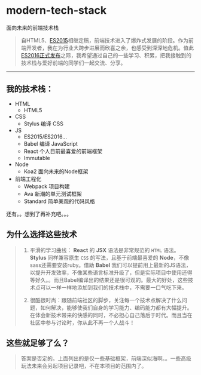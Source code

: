 # modern-tech-stack
面向未来的前端技术栈

> 自HTML5、[ES2015](http://www.ecma-international.org/ecma-262/6.0/ECMA-262.pdf)相继定稿，前端技术进入了爆炸式发展的阶段。作为前端开发者，我在为行业大跨步进展而欣喜之余，也感受到深深地危机。值此[ES2016正式发布](http://www.ecma-international.org/ecma-262/7.0/index.html)之际，我希望通过自己的一些学习、积累，把我接触到的技术栈与爱好前端的同学们一起交流、分享。

----

## 我的技术栈：
- HTML
  - HTML5
- CSS
  - Stylus 编译 CSS
- JS
  - ES2015/ES2016...
  - Babel 编译 JavaScript
  - React 个人目前最喜爱的前端框架
  - Immutable
- Node
  - Koa2 面向未来的Node框架
- 前端工程化
  - Webpack 项目构建
  - Ava 新潮的单元测试框架
  - Standard 简单美观的代码风格

还有。。想到了再补充吧。。。

## 为什么选择这些技术

> 1. 平滑的学习曲线： **React** 的 **JSX** 语法是非常规范的 `HTML` 语法。**Stylus** 同样兼容原生 `CSS` 的写法，且基于前端最喜爱的 **Node**，不像sass还需要安装ruby。借助 **Babel** 我们可以提前用上最新的JS语法，以提升开发效率，不像某些语言标准升级了，但是实际项目中使用还得等好久。。而且Babel编译出的结果还是很可观的。最大的好处，这些技术点可以一样一样地添加到我们的技术栈中，不需要一口气吃下来。
>
> 2. 很酷很时尚：跟随前端社区的脚步，关注每一个技术点解决了什么问题，如何解决，能够使我们自身的学习能力、编码能力都有大幅提升。在体会新技术带来的快感的同时，不必担心自己落后于时代。而且当在社区中参与讨论时，你从此不再一个人战斗！

## 这些就足够了么？

> 答案是否定的。上面列出的是仅一些基础框架，前端深似海啊。。一些高级玩法未来会另起项目记录吧，不在本项目的范围内了。
